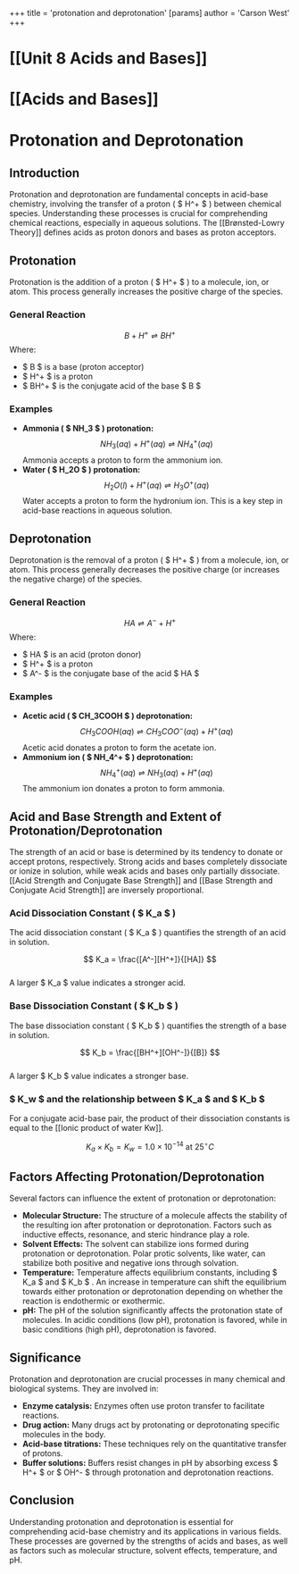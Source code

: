 +++
 title = 'protonation and deprotonation'
[params]
	author = 'Carson West'
+++
# [[Unit 8  Acids and Bases]]
# [[Acids and Bases]]
# Protonation and Deprotonation

## Introduction
Protonation and deprotonation are fundamental concepts in acid-base chemistry, involving the transfer of a proton ( $ H^+ $ ) between chemical species. Understanding these processes is crucial for comprehending chemical reactions, especially in aqueous solutions. The [[Brønsted-Lowry Theory]] defines acids as proton donors and bases as proton acceptors.

## Protonation
Protonation is the addition of a proton ( $ H^+ $ ) to a molecule, ion, or atom. This process generally increases the positive charge of the species.

### General Reaction
 $$ B + H^+ \rightleftharpoons BH^+ $$  Where:
*    $ B $  is a base (proton acceptor)
*    $ H^+ $  is a proton
*    $ BH^+ $  is the conjugate acid of the base  $ B $ 

### Examples
*   **Ammonia ( $ NH_3 $ ) protonation:**
     $$ NH_3(aq) + H^+(aq) \rightleftharpoons NH_4^+(aq) $$      Ammonia accepts a proton to form the ammonium ion.
*   **Water ( $ H_2O $ ) protonation:**
     $$ H_2O(l) + H^+(aq) \rightleftharpoons H_3O^+(aq) $$      Water accepts a proton to form the hydronium ion. This is a key step in acid-base reactions in aqueous solution.

## Deprotonation
Deprotonation is the removal of a proton ( $ H^+ $ ) from a molecule, ion, or atom. This process generally decreases the positive charge (or increases the negative charge) of the species.

### General Reaction
 $$ HA \rightleftharpoons A^- + H^+ $$  Where:
*    $ HA $  is an acid (proton donor)
*    $ H^+ $  is a proton
*    $ A^- $  is the conjugate base of the acid  $ HA $ 

### Examples
*   **Acetic acid ( $ CH_3COOH $ ) deprotonation:**
     $$ CH_3COOH(aq) \rightleftharpoons CH_3COO^-(aq) + H^+(aq) $$      Acetic acid donates a proton to form the acetate ion.
*   **Ammonium ion ( $ NH_4^+ $ ) deprotonation:**
     $$ NH_4^+(aq) \rightleftharpoons NH_3(aq) + H^+(aq) $$      The ammonium ion donates a proton to form ammonia.

## Acid and Base Strength and Extent of Protonation/Deprotonation
The strength of an acid or base is determined by its tendency to donate or accept protons, respectively. Strong acids and bases completely dissociate or ionize in solution, while weak acids and bases only partially dissociate. [[Acid Strength and Conjugate Base Strength]] and [[Base Strength and Conjugate Acid Strength]] are inversely proportional.

### Acid Dissociation Constant ( $ K_a $ )
The acid dissociation constant ( $ K_a $ ) quantifies the strength of an acid in solution.

 $$ K_a = \frac{[A^-][H^+]}{[HA]} $$  
A larger  $ K_a $  value indicates a stronger acid.

### Base Dissociation Constant ( $ K_b $ )
The base dissociation constant ( $ K_b $ ) quantifies the strength of a base in solution.

 $$ K_b = \frac{[BH^+][OH^-]}{[B]} $$  
A larger  $ K_b $  value indicates a stronger base.

###  $ K_w $  and the relationship between  $ K_a $  and  $ K_b $ 
For a conjugate acid-base pair, the product of their dissociation constants is equal to the [[Ionic product of water Kw]].

 $$ K_a \times K_b = K_w = 1.0 \times 10^{-14} \text{ at } 25^\circ C $$  
## Factors Affecting Protonation/Deprotonation
Several factors can influence the extent of protonation or deprotonation:

*   **Molecular Structure:** The structure of a molecule affects the stability of the resulting ion after protonation or deprotonation. Factors such as inductive effects, resonance, and steric hindrance play a role.
*   **Solvent Effects:** The solvent can stabilize ions formed during protonation or deprotonation. Polar protic solvents, like water, can stabilize both positive and negative ions through solvation.
*   **Temperature:** Temperature affects equilibrium constants, including  $ K_a $  and  $ K_b $ . An increase in temperature can shift the equilibrium towards either protonation or deprotonation depending on whether the reaction is endothermic or exothermic.
*   **pH:** The pH of the solution significantly affects the protonation state of molecules. In acidic conditions (low pH), protonation is favored, while in basic conditions (high pH), deprotonation is favored.

## Significance
Protonation and deprotonation are crucial processes in many chemical and biological systems. They are involved in:

*   **Enzyme catalysis:** Enzymes often use proton transfer to facilitate reactions.
*   **Drug action:** Many drugs act by protonating or deprotonating specific molecules in the body.
*   **Acid-base titrations:** These techniques rely on the quantitative transfer of protons.
*   **Buffer solutions:** Buffers resist changes in pH by absorbing excess  $ H^+ $  or  $ OH^- $  through protonation and deprotonation reactions.

## Conclusion
Understanding protonation and deprotonation is essential for comprehending acid-base chemistry and its applications in various fields. These processes are governed by the strengths of acids and bases, as well as factors such as molecular structure, solvent effects, temperature, and pH.
